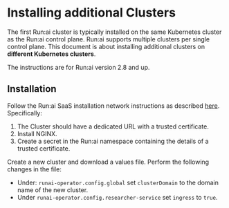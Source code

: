 # Installing additional Clusters

The first Run:ai cluster is typically installed on the same Kubernetes cluster as the Run:ai control plane. Run:ai supports multiple clusters per single control plane. This document is about installing additional clusters on __different Kubernetes clusters__.

The instructions are for Run:ai version 2.8 and up.


## Installation

Follow the Run:ai SaaS installation network instructions as described [here](../../cluster-setup/cluster-prerequisites.md#cluster-url).  Specifically:

1. The Cluster should have a dedicated URL with a trusted certificate.
2. Install NGINX.
3. Create a secret in the Run:ai namespace containing the details of a trusted certificate.  

Create a new cluster and download a values file. Perform the following changes in the file:

* Under: `runai-operator.config.global` set `clusterDomain` to the domain name of the new cluster.
* Under `runai-operator.config.researcher-service` set `ingress` to `true`.